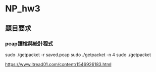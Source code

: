 # NP_hw3
## 題目要求
### pcap讀檔與統計程式

sudo ./getpacket -r saved.pcap
sudo ./getpacket -n 4
sudo ./getpacket

https://www.itread01.com/content/1546926183.html
